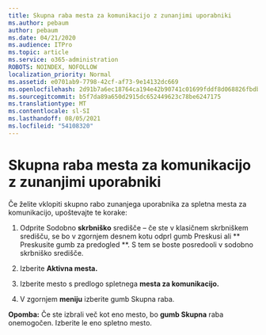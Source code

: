 ```yaml
---
title: Skupna raba mesta za komunikacijo z zunanjimi uporabniki
ms.author: pebaum
author: pebaum
ms.date: 04/21/2020
ms.audience: ITPro
ms.topic: article
ms.service: o365-administration
ROBOTS: NOINDEX, NOFOLLOW
localization_priority: Normal
ms.assetid: e0701ab9-7798-42cf-af73-9e14132dc669
ms.openlocfilehash: 2d91b7a6ec18764ca194e42b90741c01699fddf8d068826fbdba8a1daee5da4b
ms.sourcegitcommit: b5f7da89a650d2915dc652449623c78be6247175
ms.translationtype: MT
ms.contentlocale: sl-SI
ms.lasthandoff: 08/05/2021
ms.locfileid: "54108320"
---
```

# <a name="share-a-communication-site-with-external-users"></a>Skupna raba mesta za komunikacijo z zunanjimi uporabniki

Če želite vklopiti skupno rabo zunanjega uporabnika za spletna mesta za komunikacijo, upoštevajte te korake: 
  
1. Odprite Sodobno **skrbniško** središče – če ste v klasičnem  skrbniškem središču, se bo v zgornjem desnem kotu odprl gumb Preskusi ali ** Preskusite gumb za predogled **. S tem se boste posredooli v sodobno skrbniško središče. 
  
2. Izberite **Aktivna mesta.**
  
3. Izberite mesto s predlogo spletnega **mesta za komunikacijo.** 
  
4. V zgornjem **meniju** izberite gumb Skupna raba. 
  
 **Opomba:** Če ste izbrali več kot eno mesto, bo **gumb Skupna** raba onemogočen. Izberite le eno spletno mesto. 
  

